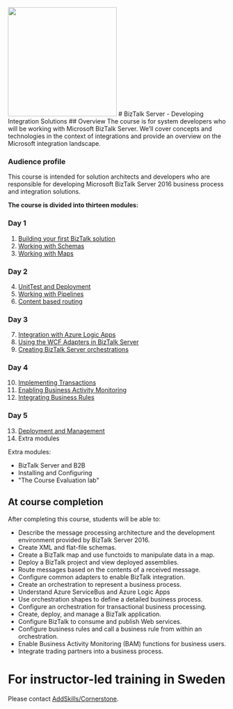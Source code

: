 <img src="http://microservicebus.blob.core.windows.net/img/btslogo_small.png" style="width:250px"/>
# BizTalk Server - Developing Integration Solutions
## Overview 
The course is for system developers who will be working with Microsoft BizTalk Server. We’ll cover concepts and technologies in the context of integrations and provide an overview on the Microsoft integration landscape.

### Audience profile
This course is intended for solution architects and developers who are responsible for developing Microsoft BizTalk Server 2016 business process and integration solutions.

**The course is divided into thirteen modules:**

### Day 1 

1. [Building your first BizTalk solution](https://github.com/wmmihaa/BizTalk-Server---Developing-Integration-Solutions/blob/master/Manuals/BTSHOL01%20Building%20your%20first%20BizTalk%20solution.docx)
2. [Working with Schemas](https://github.com/wmmihaa/BizTalk-Server---Developing-Integration-Solutions/blob/master/Manuals/BTSHOL02%20Working%20with%20Schemas.docx)
3. [Working with Maps](https://github.com/wmmihaa/BizTalk-Server---Developing-Integration-Solutions/blob/master/Manuals/BTSHOL02%20Working%20with%20Schemas.docx)

### Day 2 
4. [UnitTest and Deployment](https://github.com/wmmihaa/BizTalk-Server---Developing-Integration-Solutions/blob/master/Manuals/BTSHOL04%20UnitTest%20and%20Deployment.docx)
5. [Working with Pipelines](https://github.com/wmmihaa/BizTalk-Server---Developing-Integration-Solutions/blob/master/Manuals/BTSHOL05%20Working%20with%20Pipelines.docx)
6. [Content based routing ](https://github.com/wmmihaa/BizTalk-Server---Developing-Integration-Solutions/blob/master/Manuals/BTSHOL06%20Content%20based%20routing.docx)

### Day 3 
7. [Integration with Azure Logic Apps](https://github.com/wmmihaa/BizTalk-Server---Developing-Integration-Solutions/blob/master/Manuals/BTSHOL07%20Integration%20with%20Azure%20Logic%20Apps.doc) 
8. [Using the WCF Adapters in BizTalk Server](https://github.com/wmmihaa/BizTalk-Server---Developing-Integration-Solutions/blob/master/Manuals/BTSHOL08%20Using%20the%20WCF%20Adapters%20in%20BizTalk%20Server%202016.docx) 
9. [Creating BizTalk Server orchestrations](https://github.com/wmmihaa/BizTalk-Server---Developing-Integration-Solutions/blob/master/Manuals/BTSHOL09%20Creating%20BizTalk%20Server%20orchestrations.docx) 

### Day 4 
10. [Implementing Transactions](https://github.com/wmmihaa/BizTalk-Server---Developing-Integration-Solutions/blob/master/Manuals/BTSHOL10%20Implementing%20Transactions.docx) 
11. [Enabling Business Activity Monitoring](https://github.com/wmmihaa/BizTalk-Server---Developing-Integration-Solutions/blob/master/Manuals/BTSHOL11%20Enabling%20Business%20Activity%20Monitoring.docx) 
12. [Integrating Business Rules](https://github.com/wmmihaa/BizTalk-Server---Developing-Integration-Solutions/blob/master/Manuals/BTSHOL12%20Integrating%20Business%20Rules.docx) 

### Day 5 
13. [Deployment and Management](https://github.com/wmmihaa/BizTalk-Server---Developing-Integration-Solutions/blob/master/Manuals/BTSHOL13%20Deployment%20and%20Management.docx) 
14. Extra modules

Extra modules:
* BizTalk Server and B2B
* Installing and Configuring
* "The Course Evaluation lab"

## At course completion
After completing this course, students will be able to:
* Describe the message processing architecture and the development environment provided by BizTalk Server 2016.
* Create XML and flat-file schemas.
* Create a BizTalk map and use functoids to manipulate data in a map.
* Deploy a BizTalk project and view deployed assemblies.
* Route messages based on the contents of a received message.
* Configure common adapters to enable BizTalk integration.
* Create an orchestration to represent a business process.
* Understand Azure ServiceBus and Azure Logic Apps
* Use orchestration shapes to define a detailed business process.
* Configure an orchestration for transactional business processing.
* Create, deploy, and manage a BizTalk application.
* Configure BizTalk to consume and publish Web services.
* Configure business rules and call a business rule from within an orchestration.
* Enable Business Activity Monitoring (BAM) functions for business users.
* Integrate trading partners into a business process.

# For instructor-led training in Sweden
Please contact [AddSkills/Cornerstone](http://www.addskills.se/utbildningar/microsoft/biztalk/biztalk-2013-for-utvecklare).

